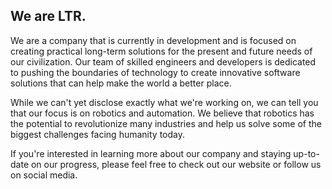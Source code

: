 ## We are LTR.
We are a company that is currently in development and is focused on creating practical long-term solutions for the present and future needs of our civilization. Our team of skilled engineers and developers is dedicated to pushing the boundaries of technology to create innovative software solutions that can help make the world a better place.

While we can't yet disclose exactly what we're working on, we can tell you that our focus is on robotics and automation. We believe that robotics has the potential to revolutionize many industries and help us solve some of the biggest challenges facing humanity today.

If you're interested in learning more about our company and staying up-to-date on our progress, please feel free to check out our website or follow us on social media.
